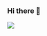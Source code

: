 ### Hi there 👋

<!--
**BarisSari/BarisSari** is a ✨ _special_ ✨ repository because its `README.md` (this file) appears on your GitHub profile.

Here are some ideas to get you started:

- 🔭 I’m currently working on ...
- 🌱 I’m currently learning ...
- 👯 I’m looking to collaborate on ...
- 🤔 I’m looking for help with ...
- 💬 Ask me about ...
- 📫 How to reach me: ...
- 😄 Pronouns: ...
- ⚡ Fun fact: ...

![Baris's github stats](https://github-readme-stats.vercel.app/api?username=barissari&theme=dracula&show_icons=true)
-->

![](https://komarev.com/ghpvc/?username=barissari)

